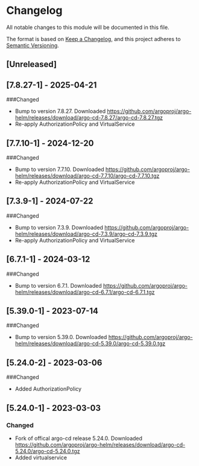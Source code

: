 # Changelog

All notable changes to this module will be documented in this file.

The format is based on [Keep a Changelog](https://keepachangelog.com/en/1.0.0/),
and this project adheres to [Semantic Versioning](https://semver.org/spec/v2.0.0.html).

## [Unreleased]

## [7.8.27-1] - 2025-04-21
###Changed
- Bump to version 7.8.27. Downloaded https://github.com/argoproj/argo-helm/releases/download/argo-cd-7.8.27/argo-cd-7.8.27.tgz
- Re-apply AuthorizationPolicy and VirtualService

## [7.7.10-1] - 2024-12-20
###Changed
- Bump to version 7.7.10. Downloaded https://github.com/argoproj/argo-helm/releases/download/argo-cd-7.7.10/argo-cd-7.7.10.tgz
- Re-apply AuthorizationPolicy and VirtualService

## [7.3.9-1] - 2024-07-22
###Changed
- Bump to version 7.3.9. Downloaded https://github.com/argoproj/argo-helm/releases/download/argo-cd-7.3.9/argo-cd-7.3.9.tgz
- Re-apply AuthorizationPolicy and VirtualService

## [6.7.1-1] - 2024-03-12
###Changed
- Bump to version 6.7.1. Downloaded https://github.com/argoproj/argo-helm/releases/download/argo-cd-6.7.1/argo-cd-6.7.1.tgz

## [5.39.0-1] - 2023-07-14
###Changed
- Bump to version 5.39.0. Downloaded https://github.com/argoproj/argo-helm/releases/download/argo-cd-5.39.0/argo-cd-5.39.0.tgz

## [5.24.0-2] - 2023-03-06
###Changed
- Added AuthorizationPolicy

## [5.24.0-1] - 2023-03-03
### Changed
- Fork of offical argo-cd release 5.24.0. Downloaded https://github.com/argoproj/argo-helm/releases/download/argo-cd-5.24.0/argo-cd-5.24.0.tgz
- Added virtualservice
